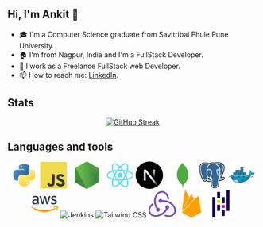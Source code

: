 ## Hi, I'm Ankit 👋

- 🎓 I'm a Computer Science graduate from Savitribai Phule Pune University.
- 🏠 I'm from Nagpur, India and I'm a FullStack Developer.
- 🌱 I work as a Freelance FullStack web Developer.
- 📫 How to reach me: [LinkedIn](https://www.linkedin.com/in/ankitnub).

## Stats
<div align="center">
  <a href="https://git.io/streak-stats"><img src="https://streak-stats.demolab.com?user=ankitnub&theme=github-dark-dimmed&hide_border=true" alt="GitHub Streak" /></a>
</div>


## Languages and tools
<p align="center">
  <img src='https://github.com/devicons/devicon/blob/master/icons/python/python-original.svg' width=55px height=55px alt="Python">
  <img src='https://github.com/devicons/devicon/raw/master/icons/javascript/javascript-original.svg' width=55px height=55px alt="JavaScript">
  <img src='https://github.com/devicons/devicon/blob/master/icons/nodejs/nodejs-original.svg' width=55px height=55px alt="Node.js">
  <img src='https://github.com/devicons/devicon/raw/master/icons/react/react-original.svg' width=55px height=55px alt="React">
  <img src='https://github.com/devicons/devicon/blob/master/icons/nextjs/nextjs-original.svg' width=55px height=55px alt="Next.js">
  <img src='https://github.com/devicons/devicon/raw/master/icons/mongodb/mongodb-plain.svg' width=55px height=55px alt="MongoDB">
  <img src='https://github.com/devicons/devicon/blob/master/icons/postgresql/postgresql-original.svg' width=55px height=55px alt="PostgreSQL">
  <img src='https://github.com/devicons/devicon/blob/master/icons/docker/docker-original.svg' width=55px height=55px alt="Docker">
  <img src='https://github.com/devicons/devicon/blob/master/icons/amazonwebservices/amazonwebservices-original-wordmark.svg' width=55px height=55px alt="AWS">
  <img src='https://www.vectorlogo.zone/logos/jenkins/jenkins-icon.svg' width="55px" height="55px" alt="Jenkins"/>
  <img src='https://www.vectorlogo.zone/logos/tailwindcss/tailwindcss-icon.svg' width="55px" height="55px" alt="Tailwind CSS"/>
  <img src='https://github.com/devicons/devicon/raw/master/icons/redux/redux-original.svg' width="55px" height="55px" alt="Redux"/>
  <img src='https://github.com/devicons/devicon/raw/master/icons/firebase/firebase-plain.svg' width="55px" height="55px" alt="Firebase"/>
  <img src='https://github.com/devicons/devicon/raw/master/icons/pandas/pandas-original.svg' width="55px" height="55px" alt="Pandas"/>
</p>

